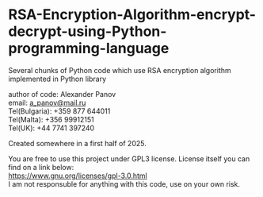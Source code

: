 # RSA-Encryption-Algorithm-encrypt-decrypt-using-Python-programming-language
Several chunks of Python code which use RSA encryption algorithm implemented in Python library

author of code: Alexander Panov<br/>
email: a_panov@mail.ru<br/>
Tel(Bulgaria): +359 877 644011<br/>
Tel(Malta): +356 99912151<br/>
Tel(UK): +44 7741 397240<br/>

Created somewhere in a first half of 2025.

You are free to use this project under GPL3 license. License itself you can find on a link below:<br/>
https://www.gnu.org/licenses/gpl-3.0.html<br/>
I am not responsuble for anything with this code, use on your own risk.
